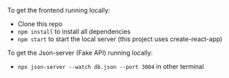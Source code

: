 To get the frontend running locally:

- Clone this repo
- `npm install` to install all dependencies
- `npm start` to start the local server (this project uses create-react-app)

To get the Json-server (Fake API) running locally:

- `npx json-server --watch db.json --port 3004` in other terminal
